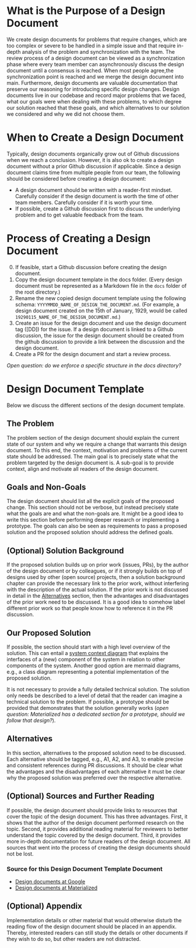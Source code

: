 # What is the Purpose of a Design Document
We create design documents for problems that require changes, which are too complex or severe to be handled in a simple issue and that require in-depth analysis of the problem and synchronization with the team.
The review process of a design document can be viewed as a synchronization phase where every team member can asynchronously discuss the design document until a consensus is reached. When most people agree,the synchronization point is reached and we merge the design document into main.
Furthermore, design documents are valuable documentation that preserve our reasoning for introducing specific design changes. Design documents live in our codebase and record major problems that we faced, what our goals were when dealing with these problems, to which degree our solution reached that these goals, and which alternatives to our solution we considered and why we did not choose them.

# When to Create a Design Document
Typically, design documents organically grow out of Github discussions when we reach a conclusion. However, it is also ok to create a design document without a prior Github discussion if applicable.
Since a design document claims time from multiple people from our team, the following should be considered before creating a design document:
- A design document should be written with a reader-first mindset. Carefully consider if the design document is worth the time of other team members. Carefully consider if it is worth your time.
- If possible, create a Github discussion first to discuss the underlying problem and to get valuable feedback from the team.

# Process of Creating a Design Document
0. If feasible, start a Github discussion before creating the design document.
1. Copy the design document template in the docs folder. (Every design document must be represented as a Markdown file in the `docs` folder of the root directory.)
2. Rename the new copied design document template using the following schema: `YYYYMMDD_NAME_OF_DESIGN_THE_DOCUMENT.md`. (For example, a design document created on the 15th of January, 1929, would be called `19290115_NAME_OF_THE_DESIGN_DOCUMENT.md`.)
3. Create an issue for the design document and use the design document tag ([DD]) for the issue. If a design document is linked to a Github discussion, the issue for the design document should be created from the github discussion to provide a link between the discussion and the design document.
4. Create a PR for the design document and start a review process.

*Open question: do we enforce a specific structure in the docs directory?*

# Design Document Template
Below we discuss the different sections of the design document template.

## The Problem
The problem section of the design document should explain the current state of our system and why we require a change that warrants this design document. To this end, the context, motivation and problems of the current state should be addressed. The main goal is to precisely state what the problem targeted by the design document is. A sub-goal is to provide context, align and motivate all readers of the design document.

## Goals and Non-Goals
The design document should list all the explicit goals of the proposed change. This section should not be verbose, but instead precisely state what the goals are and what the non-goals are. It might be a good idea to write this section before performing deeper research or implementing a prototype. The goals can also be seen as requirements to pass a proposed solution and the proposed solution should address the defined goals.

## (Optional) Solution Background
If the proposed solution builds up on prior work (issues, PRs), by the author of the design document or by colleagues, or if it strongly builds on top of designs used by other (open source) projects, then a solution background chapter can provide the necessary link to the prior work, without interfering with the description of the actual solution.
If the prior work is not discussed in detail in the [Alternatives](#alternatives) section, then the advantages and disadvantages of the prior work need to be discussed. It is a good idea to somehow label different prior work so that people know how to reference it in the PR discussion.

## Our Proposed Solution
If possible, the section should start with a high level overview of the solution. This can entail a [system context diagram](https://en.wikipedia.org/wiki/System_context_diagram) that explains the interfaces of a (new) component of the system in relation to other components of the system. Another good option are mermaid diagrams, e.g., a class diagram representing a potential implementation of the proposed solution.

It is not necessary to provide a fully detailed technical solution. The solution only needs be described to a level of detail that the reader can imagine a technical solution to the problem. If possible, a prototype should be provided that demonstrates that the solution generally works (*open question: Materialized has a dedicated section for a prototype, should we follow that design?*).

## Alternatives
In this section, alternatives to the proposed solution need to be discussed. Each alternative should be tagged, e.g., A1, A2, and A3, to enable precise and consistent references during PR discussions.
It should be clear what the advantages and the disadvantages of each alternative it must be clear why the proposed solution was preferred over the respective alternative.

## (Optional) Sources and Further Reading
If possible, the design document should provide links to resources that cover the topic of the design document. This has three advantages. First, it shows that the author of the design document performed research on the topic. Second, it provides additional reading material for reviewers to better understand the topic covered by the design document. Third, it provides more in-depth documentation for future readers of the design document. All sources that went into the process of creating the design documents should not be lost.

### Source for this Design Document Template Document
- [Design documents at Google](https://www.industrialempathy.com/posts/design-docs-at-google/)
- [Design documents at Materialized](https://github.com/MaterializeInc/materialize/tree/main/doc/developer/design)

## (Optional) Appendix
Implementation details or other material that would otherwise disturb the reading flow of the design document should be placed in an appendix. Thereby, interested readers can still study the details or other documents if they wish to do so, but other readers are not distracted.